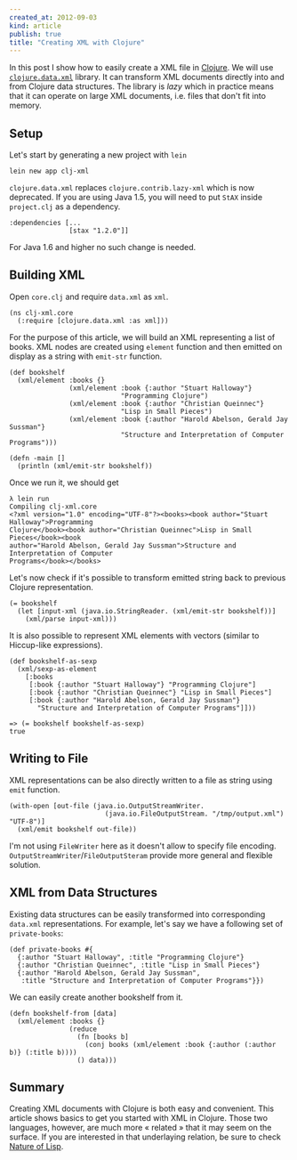 ```yaml
---
created_at: 2012-09-03
kind: article
publish: true
title: "Creating XML with Clojure"
---
```


In this post I show how to easily create a XML file in [Clojure][1]. We will use [`clojure.data.xml`][2] library. It can transform XML documents directly into and from Clojure data structures. The library is *lazy* which in practice means that it can operate on large XML documents, i.e. files that don't fit into memory.

## Setup

Let's start by generating a new project with `lein`

```
lein new app clj-xml
```

`clojure.data.xml` replaces `clojure.contrib.lazy-xml` which is now deprecated.  If you are using Java 1.5, you will need to put `StAX`  inside `project.clj` as a dependency.

```
:dependencies [...
               [stax "1.2.0"]]
```

For Java 1.6 and higher no such change is needed.

## Building XML

Open `core.clj` and require `data.xml` as `xml`.

```
(ns clj-xml.core
  (:require [clojure.data.xml :as xml]))
```

For the purpose of this article, we will build an XML representing a list of books. XML nodes are  created using `element` function and then emitted on display as a string with `emit-str` function.

```
(def bookshelf
  (xml/element :books {}
               (xml/element :book {:author "Stuart Halloway"}
                            "Programming Clojure")
               (xml/element :book {:author "Christian Queinnec"}
                            "Lisp in Small Pieces")
               (xml/element :book {:author "Harold Abelson, Gerald Jay Sussman"}
                            "Structure and Interpretation of Computer Programs")))

(defn -main []
  (println (xml/emit-str bookshelf))
```

Once we run it, we should get

```
λ lein run
Compiling clj-xml.core
<?xml version="1.0" encoding="UTF-8"?><books><book author="Stuart Halloway">Programming
Clojure</book><book author="Christian Queinnec">Lisp in Small Pieces</book><book
author="Harold Abelson, Gerald Jay Sussman">Structure and Interpretation of Computer
Programs</book></books>
```

Let's now check if it's possible to transform emitted string back to previous Clojure representation.

```
(= bookshelf
  (let [input-xml (java.io.StringReader. (xml/emit-str bookshelf))]
    (xml/parse input-xml)))
```

It is also possible to represent XML elements with vectors (similar to Hiccup-like expressions).

```
(def bookshelf-as-sexp
  (xml/sexp-as-element
    [:books
     [:book {:author "Stuart Halloway"} "Programming Clojure"]
     [:book {:author "Christian Queinnec"} "Lisp in Small Pieces"]
     [:book {:author "Harold Abelson, Gerald Jay Sussman"}
       "Structure and Interpretation of Computer Programs"]]))
```

```
=> (= bookshelf bookshelf-as-sexp)
true
```

## Writing to File

XML representations can be also directly written to a file as string using `emit` function.

```
(with-open [out-file (java.io.OutputStreamWriter.
                        (java.io.FileOutputStream. "/tmp/output.xml") "UTF-8")]
  (xml/emit bookshelf out-file))
```

I'm not using `FileWriter` here as it doesn't allow to specify file encoding. `OutputStreamWriter`/`FileOutputSteram` provide more general and flexible solution.

## XML from Data Structures

Existing data structures can be easily transformed into corresponding `data.xml` representations. For example, let's say we have a following set of `private-books`:

```
(def private-books #{
  {:author "Stuart Halloway", :title "Programming Clojure"}
  {:author "Christian Queinnec", :title "Lisp in Small Pieces"}
  {:author "Harold Abelson, Gerald Jay Sussman",
   :title "Structure and Interpretation of Computer Programs"}})

```

We can easily create another bookshelf from it.

```
(defn bookshelf-from [data]
  (xml/element :books {}
               (reduce
                 (fn [books b]
                   (conj books (xml/element :book {:author (:author b)} (:title b))))
                 () data)))
```

## Summary

Creating XML documents with Clojure is both easy and convenient. This article shows basics  to get you started with XML in Clojure. Those two languages, however, are much more « related » that it may seem on the surface. If you are interested in that underlaying relation, be sure to check [Nature of Lisp][3].


[1]: http://clojure.org
[2]: https://github.com/clojure/data.xml
[3]: http://www.defmacro.org/ramblings/lisp.html





